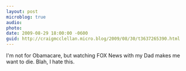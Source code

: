 ```yaml
---
layout: post
microblog: true
audio: 
photo: 
date: 2009-08-29 18:00:00 -0600
guid: http://craigmcclellan.micro.blog/2009/08/30/t3637265390.html
---
```

I'm not for Obamacare, but watching FOX News with my Dad makes me want to die. Blah, I hate this.
